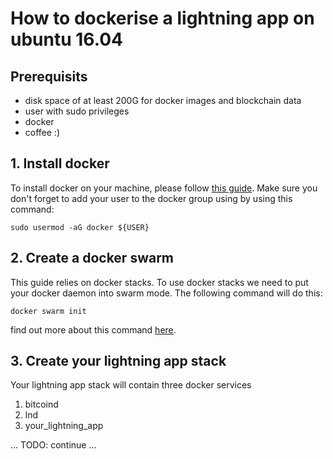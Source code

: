 # How to dockerise a lightning app on ubuntu 16.04

## Prerequisits

* disk space of at least 200G for docker images and blockchain data
* user with sudo privileges
* docker
* coffee :)

## 1. Install docker
To install docker on your machine, please follow [this guide](https://www.digitalocean.com/community/tutorials/how-to-install-and-use-docker-on-ubuntu-16-04). Make sure you don't forget
to add your user to the docker group using by using this command:
 
 `sudo usermod -aG docker ${USER}` 

## 2. Create a docker swarm
This guide relies on docker stacks. To use docker stacks we need to put your docker daemon
into swarm mode. The following command will do this:

`docker swarm init`

find out more about this command [here](https://docs.docker.com/engine/reference/commandline/swarm_init/).

## 3. Create your lightning app stack
Your lightning app stack will contain three docker services

1) bitcoind
2) lnd
3) your_lightning_app

... TODO: continue ...

